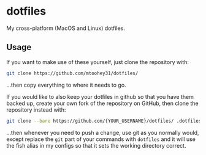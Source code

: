 # dotfiles

My cross-platform (MacOS and Linux) dotfiles.

## Usage

If you want to make use of these yourself, just clone the repository with:

```bash
git clone https://github.com/mtoohey31/dotfiles/
```

...then copy everything to where it needs to go.

If you would like to also keep your dotfiles in github so that you have them
backed up, create your own fork of the repository on GitHub, then clone the
repository instead with:

```bash
git clone --bare https://github.com/{YOUR_USERNAME}/dotfiles/ .dotfiles
```

...then whenever you need to push a change, use git as you normally would,
except replace the `git` part of your commands with `dotfiles` and it will use
the fish alias in my configs so that it sets the working directory correct.
